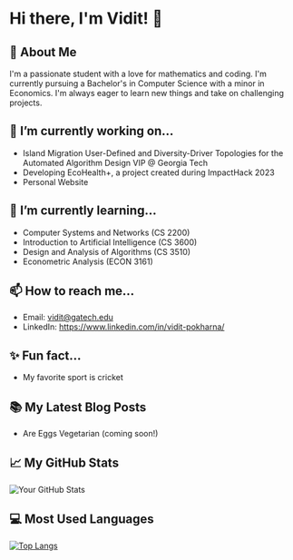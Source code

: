 # Hi there, I'm Vidit! 👋

## 🚀 About Me
I'm a passionate student with a love for mathematics and coding. I'm currently pursuing a Bachelor's in Computer Science with a minor in Economics. I'm always eager to learn new things and take on challenging projects.

## 🔭 I’m currently working on...
- Island Migration User-Defined and Diversity-Driver Topologies for the Automated Algorithm Design VIP @ Georgia Tech
- Developing EcoHealth+, a project created during ImpactHack 2023
- Personal Website

## 🌱 I’m currently learning...
- Computer Systems and Networks (CS 2200)
- Introduction to Artificial Intelligence (CS 3600)
- Design and Analysis of Algorithms (CS 3510)
- Econometric Analysis (ECON 3161)

## 📫 How to reach me...
- Email: vidit@gatech.edu
- LinkedIn: https://www.linkedin.com/in/vidit-pokharna/

## ✨ Fun fact...
- My favorite sport is cricket

## 📚 My Latest Blog Posts
- Are Eggs Vegetarian (coming soon!)

## 📈 My GitHub Stats

![Your GitHub Stats](https://github-readme-stats.vercel.app/api?username=viditpok&show_icons=true&theme=radical)

## 💻 Most Used Languages

[![Top Langs](https://github-readme-stats.vercel.app/api/top-langs/?username=viditpok&layout=compact)](https://github.com/anuraghazra/github-readme-stats)


